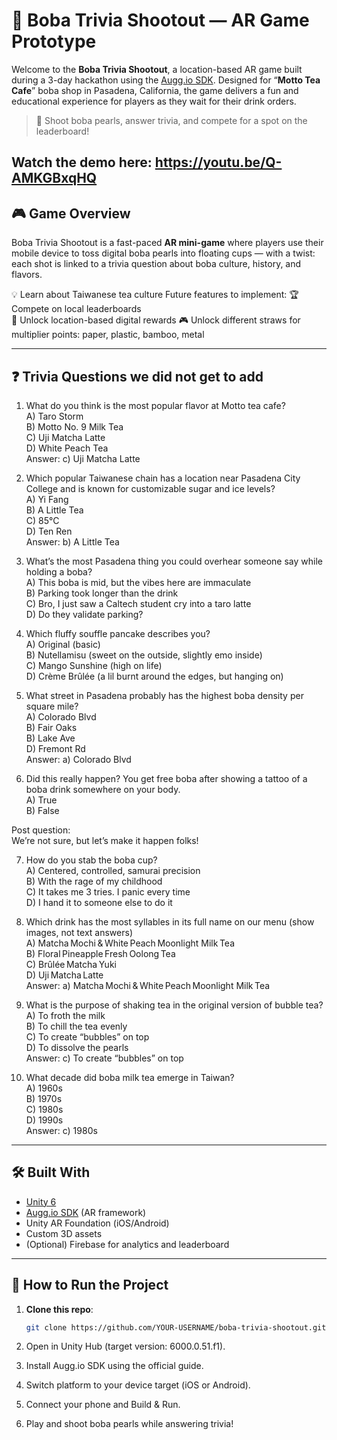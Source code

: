 # 🧋 Boba Trivia Shootout — AR Game Prototype

Welcome to the **Boba Trivia Shootout**, a location-based AR game built during a 3-day hackathon using the [Augg.io SDK](https://www.augg.io/). Designed for “**Motto Tea Cafe**” boba shop in Pasadena, California, the game delivers a fun and educational experience for players as they wait for their drink orders.

> 🎯 Shoot boba pearls, answer trivia, and compete for a spot on the leaderboard!

Watch the demo here: https://youtu.be/Q-AMKGBxqHQ
---

## 🎮 Game Overview

Boba Trivia Shootout is a fast-paced **AR mini-game** where players use their mobile device to toss digital boba pearls into floating cups — with a twist: each shot is linked to a trivia question about boba culture, history, and flavors.

💡 Learn about Taiwanese tea culture 
Future features to implement:
🏆 Compete on local leaderboards  
📍 Unlock location-based digital rewards
🎮 Unlock different straws for multiplier points: paper, plastic, bamboo, metal

---

## ❓ Trivia Questions we did not get to add

1. What do you think is the most popular flavor at Motto tea cafe? <br>
A) Taro Storm <br>
B) Motto No. 9 Milk Tea <br>
C) Uji Matcha Latte <br>
D) White Peach Tea <br>
Answer: c) Uji Matcha Latte

2. Which popular Taiwanese chain has a location near Pasadena City College and is known for customizable sugar and ice levels? <br>
A) Yi Fang <br>
B) A Little Tea <br>
C) 85°C <br>
D) Ten Ren <br>
Answer: b) A Little Tea

3. What’s the most Pasadena thing you could overhear someone say while holding a boba? <br>
A) This boba is mid, but the vibes here are immaculate <br>
B) Parking took longer than the drink <br>
C) Bro, I just saw a Caltech student cry into a taro latte <br>
D) Do they validate parking? <br>

4. Which fluffy souffle pancake describes you? <br>
A) Original (basic) <br>
B) Nutellamisu (sweet on the outside, slightly emo inside) <br>
C) Mango Sunshine (high on life) <br>
D) Crème Brûlée (a lil burnt around the edges, but hanging on) <br>

5. What street in Pasadena probably has the highest boba density per square mile? <br>
A) Colorado Blvd <br>
B) Fair Oaks <br>
B) Lake Ave <br>
D) Fremont Rd <br>
Answer: a) Colorado Blvd <br>

6. Did this really happen? You get free boba after showing a tattoo of a boba drink somewhere on your body. <br>
A) True <br>
B) False <br>

Post question: <br>
We’re not sure, but let’s make it happen folks!

7. How do you stab the boba cup? <br>
A) Centered, controlled, samurai precision <br>
B) With the rage of my childhood <br>
C) It takes me 3 tries. I panic every time <br>
D) I hand it to someone else to do it <br>

8. Which drink has the most syllables in its full name on our menu (show images, not text answers) <br>
A) Matcha Mochi & White Peach Moonlight Milk Tea <br>
B) Floral Pineapple Fresh Oolong Tea <br>
C) Brûlée Matcha Yuki <br>
D) Uji Matcha Latte <br>
Answer: a) Matcha Mochi & White Peach Moonlight Milk Tea <br>

9. What is the purpose of shaking tea in the original version of bubble tea? <br>
A) To froth the milk <br>
B) To chill the tea evenly <br>
C) To create “bubbles” on top <br>
D) To dissolve the pearls <br>
Answer: c) To create “bubbles” on top <br>

10. What decade did boba milk tea emerge in Taiwan? <br>
A) 1960s <br>
B) 1970s <br>
C) 1980s <br>
D) 1990s <br>
Answer: c) 1980s

---

## 🛠️ Built With

- [Unity 6](https://unity.com/)
- [Augg.io SDK](https://context7.com/augg-io/documentation) (AR framework)
- Unity AR Foundation (iOS/Android)
- Custom 3D assets
- (Optional) Firebase for analytics and leaderboard

---

## 📱 How to Run the Project

1. **Clone this repo**:
   ```bash
   git clone https://github.com/YOUR-USERNAME/boba-trivia-shootout.git
2. Open in Unity Hub (target version: 6000.0.51.f1).

3. Install Augg.io SDK using the official guide.

4. Switch platform to your device target (iOS or Android).

5. Connect your phone and Build & Run.

6. Play and shoot boba pearls while answering trivia!



